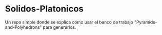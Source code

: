 # Solidos-Platonicos
Un repo simple donde se explica como usar el banco de trabajo "Pyramids-and-Polyhedrons" para generarlos.
